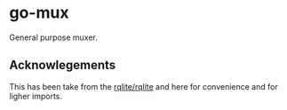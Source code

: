 # go-mux

General purpose muxer.

## Acknowlegements

This has been take from the [rqlite/rqlite](https://github.com/rqlite/rqlite/mux) and here for convenience and for ligher imports.
